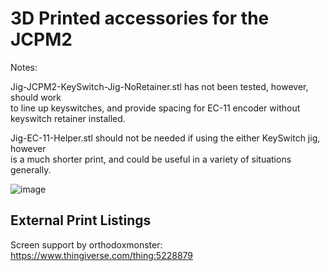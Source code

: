 # 3D Printed accessories for the JCPM2 #

Notes:

Jig-JCPM2-KeySwitch-Jig-NoRetainer.stl has not been tested, however, should work  
to line up keyswitches, and provide spacing for EC-11 encoder without keyswitch retainer
installed.

Jig-EC-11-Helper.stl should not be needed if using the either KeySwitch jig, however  
is a much shorter print, and could be useful in a variety of situations generally.


![image](https://github.com/JeremySCook/JC-Pro-Macro-2/blob/main/documentation/images/JCPM2.jpg)

## External Print Listings ##

Screen support by orthodoxmonster: https://www.thingiverse.com/thing:5228879

